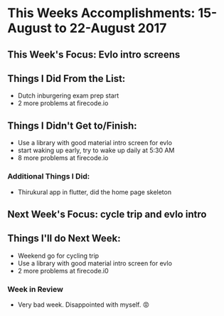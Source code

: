 # This Weeks Accomplishments: 15-August to 22-August 2017

## This Week's Focus: Evlo intro screens

## Things I Did From the List:

- Dutch inburgering exam prep start
- 2 more problems at firecode.io

## Things I Didn't Get to/Finish:

- Use a library with good material intro screen for evlo
- start waking up early, try to wake up daily at 5:30 AM
- 8 more problems at firecode.io

### Additional Things I Did:

- Thirukural app in flutter, did the home page skeleton

## Next Week's Focus: cycle trip and evlo intro

## Things I'll do Next Week:

- Weekend go for cycling trip
- Use a library with good material intro screen for evlo
- 2 more problems at firecode.i0

### Week in Review

* Very bad week. Disappointed with myself. 😡

